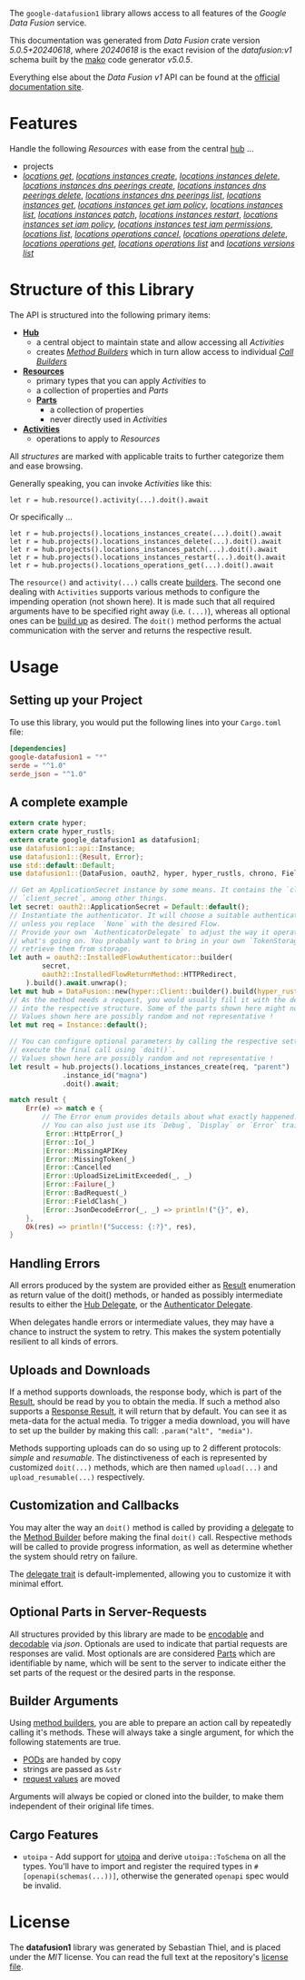 <!---
DO NOT EDIT !
This file was generated automatically from 'src/generator/templates/api/README.md.mako'
DO NOT EDIT !
-->
The `google-datafusion1` library allows access to all features of the *Google Data Fusion* service.

This documentation was generated from *Data Fusion* crate version *5.0.5+20240618*, where *20240618* is the exact revision of the *datafusion:v1* schema built by the [mako](http://www.makotemplates.org/) code generator *v5.0.5*.

Everything else about the *Data Fusion* *v1* API can be found at the
[official documentation site](https://cloud.google.com/data-fusion/docs).
# Features

Handle the following *Resources* with ease from the central [hub](https://docs.rs/google-datafusion1/5.0.5+20240618/google_datafusion1/DataFusion) ... 

* projects
 * [*locations get*](https://docs.rs/google-datafusion1/5.0.5+20240618/google_datafusion1/api::ProjectLocationGetCall), [*locations instances create*](https://docs.rs/google-datafusion1/5.0.5+20240618/google_datafusion1/api::ProjectLocationInstanceCreateCall), [*locations instances delete*](https://docs.rs/google-datafusion1/5.0.5+20240618/google_datafusion1/api::ProjectLocationInstanceDeleteCall), [*locations instances dns peerings create*](https://docs.rs/google-datafusion1/5.0.5+20240618/google_datafusion1/api::ProjectLocationInstanceDnsPeeringCreateCall), [*locations instances dns peerings delete*](https://docs.rs/google-datafusion1/5.0.5+20240618/google_datafusion1/api::ProjectLocationInstanceDnsPeeringDeleteCall), [*locations instances dns peerings list*](https://docs.rs/google-datafusion1/5.0.5+20240618/google_datafusion1/api::ProjectLocationInstanceDnsPeeringListCall), [*locations instances get*](https://docs.rs/google-datafusion1/5.0.5+20240618/google_datafusion1/api::ProjectLocationInstanceGetCall), [*locations instances get iam policy*](https://docs.rs/google-datafusion1/5.0.5+20240618/google_datafusion1/api::ProjectLocationInstanceGetIamPolicyCall), [*locations instances list*](https://docs.rs/google-datafusion1/5.0.5+20240618/google_datafusion1/api::ProjectLocationInstanceListCall), [*locations instances patch*](https://docs.rs/google-datafusion1/5.0.5+20240618/google_datafusion1/api::ProjectLocationInstancePatchCall), [*locations instances restart*](https://docs.rs/google-datafusion1/5.0.5+20240618/google_datafusion1/api::ProjectLocationInstanceRestartCall), [*locations instances set iam policy*](https://docs.rs/google-datafusion1/5.0.5+20240618/google_datafusion1/api::ProjectLocationInstanceSetIamPolicyCall), [*locations instances test iam permissions*](https://docs.rs/google-datafusion1/5.0.5+20240618/google_datafusion1/api::ProjectLocationInstanceTestIamPermissionCall), [*locations list*](https://docs.rs/google-datafusion1/5.0.5+20240618/google_datafusion1/api::ProjectLocationListCall), [*locations operations cancel*](https://docs.rs/google-datafusion1/5.0.5+20240618/google_datafusion1/api::ProjectLocationOperationCancelCall), [*locations operations delete*](https://docs.rs/google-datafusion1/5.0.5+20240618/google_datafusion1/api::ProjectLocationOperationDeleteCall), [*locations operations get*](https://docs.rs/google-datafusion1/5.0.5+20240618/google_datafusion1/api::ProjectLocationOperationGetCall), [*locations operations list*](https://docs.rs/google-datafusion1/5.0.5+20240618/google_datafusion1/api::ProjectLocationOperationListCall) and [*locations versions list*](https://docs.rs/google-datafusion1/5.0.5+20240618/google_datafusion1/api::ProjectLocationVersionListCall)




# Structure of this Library

The API is structured into the following primary items:

* **[Hub](https://docs.rs/google-datafusion1/5.0.5+20240618/google_datafusion1/DataFusion)**
    * a central object to maintain state and allow accessing all *Activities*
    * creates [*Method Builders*](https://docs.rs/google-datafusion1/5.0.5+20240618/google_datafusion1/client::MethodsBuilder) which in turn
      allow access to individual [*Call Builders*](https://docs.rs/google-datafusion1/5.0.5+20240618/google_datafusion1/client::CallBuilder)
* **[Resources](https://docs.rs/google-datafusion1/5.0.5+20240618/google_datafusion1/client::Resource)**
    * primary types that you can apply *Activities* to
    * a collection of properties and *Parts*
    * **[Parts](https://docs.rs/google-datafusion1/5.0.5+20240618/google_datafusion1/client::Part)**
        * a collection of properties
        * never directly used in *Activities*
* **[Activities](https://docs.rs/google-datafusion1/5.0.5+20240618/google_datafusion1/client::CallBuilder)**
    * operations to apply to *Resources*

All *structures* are marked with applicable traits to further categorize them and ease browsing.

Generally speaking, you can invoke *Activities* like this:

```Rust,ignore
let r = hub.resource().activity(...).doit().await
```

Or specifically ...

```ignore
let r = hub.projects().locations_instances_create(...).doit().await
let r = hub.projects().locations_instances_delete(...).doit().await
let r = hub.projects().locations_instances_patch(...).doit().await
let r = hub.projects().locations_instances_restart(...).doit().await
let r = hub.projects().locations_operations_get(...).doit().await
```

The `resource()` and `activity(...)` calls create [builders][builder-pattern]. The second one dealing with `Activities` 
supports various methods to configure the impending operation (not shown here). It is made such that all required arguments have to be 
specified right away (i.e. `(...)`), whereas all optional ones can be [build up][builder-pattern] as desired.
The `doit()` method performs the actual communication with the server and returns the respective result.

# Usage

## Setting up your Project

To use this library, you would put the following lines into your `Cargo.toml` file:

```toml
[dependencies]
google-datafusion1 = "*"
serde = "^1.0"
serde_json = "^1.0"
```

## A complete example

```Rust
extern crate hyper;
extern crate hyper_rustls;
extern crate google_datafusion1 as datafusion1;
use datafusion1::api::Instance;
use datafusion1::{Result, Error};
use std::default::Default;
use datafusion1::{DataFusion, oauth2, hyper, hyper_rustls, chrono, FieldMask};

// Get an ApplicationSecret instance by some means. It contains the `client_id` and 
// `client_secret`, among other things.
let secret: oauth2::ApplicationSecret = Default::default();
// Instantiate the authenticator. It will choose a suitable authentication flow for you, 
// unless you replace  `None` with the desired Flow.
// Provide your own `AuthenticatorDelegate` to adjust the way it operates and get feedback about 
// what's going on. You probably want to bring in your own `TokenStorage` to persist tokens and
// retrieve them from storage.
let auth = oauth2::InstalledFlowAuthenticator::builder(
        secret,
        oauth2::InstalledFlowReturnMethod::HTTPRedirect,
    ).build().await.unwrap();
let mut hub = DataFusion::new(hyper::Client::builder().build(hyper_rustls::HttpsConnectorBuilder::new().with_native_roots().unwrap().https_or_http().enable_http1().build()), auth);
// As the method needs a request, you would usually fill it with the desired information
// into the respective structure. Some of the parts shown here might not be applicable !
// Values shown here are possibly random and not representative !
let mut req = Instance::default();

// You can configure optional parameters by calling the respective setters at will, and
// execute the final call using `doit()`.
// Values shown here are possibly random and not representative !
let result = hub.projects().locations_instances_create(req, "parent")
             .instance_id("magna")
             .doit().await;

match result {
    Err(e) => match e {
        // The Error enum provides details about what exactly happened.
        // You can also just use its `Debug`, `Display` or `Error` traits
         Error::HttpError(_)
        |Error::Io(_)
        |Error::MissingAPIKey
        |Error::MissingToken(_)
        |Error::Cancelled
        |Error::UploadSizeLimitExceeded(_, _)
        |Error::Failure(_)
        |Error::BadRequest(_)
        |Error::FieldClash(_)
        |Error::JsonDecodeError(_, _) => println!("{}", e),
    },
    Ok(res) => println!("Success: {:?}", res),
}

```
## Handling Errors

All errors produced by the system are provided either as [Result](https://docs.rs/google-datafusion1/5.0.5+20240618/google_datafusion1/client::Result) enumeration as return value of
the doit() methods, or handed as possibly intermediate results to either the 
[Hub Delegate](https://docs.rs/google-datafusion1/5.0.5+20240618/google_datafusion1/client::Delegate), or the [Authenticator Delegate](https://docs.rs/yup-oauth2/*/yup_oauth2/trait.AuthenticatorDelegate.html).

When delegates handle errors or intermediate values, they may have a chance to instruct the system to retry. This 
makes the system potentially resilient to all kinds of errors.

## Uploads and Downloads
If a method supports downloads, the response body, which is part of the [Result](https://docs.rs/google-datafusion1/5.0.5+20240618/google_datafusion1/client::Result), should be
read by you to obtain the media.
If such a method also supports a [Response Result](https://docs.rs/google-datafusion1/5.0.5+20240618/google_datafusion1/client::ResponseResult), it will return that by default.
You can see it as meta-data for the actual media. To trigger a media download, you will have to set up the builder by making
this call: `.param("alt", "media")`.

Methods supporting uploads can do so using up to 2 different protocols: 
*simple* and *resumable*. The distinctiveness of each is represented by customized 
`doit(...)` methods, which are then named `upload(...)` and `upload_resumable(...)` respectively.

## Customization and Callbacks

You may alter the way an `doit()` method is called by providing a [delegate](https://docs.rs/google-datafusion1/5.0.5+20240618/google_datafusion1/client::Delegate) to the 
[Method Builder](https://docs.rs/google-datafusion1/5.0.5+20240618/google_datafusion1/client::CallBuilder) before making the final `doit()` call. 
Respective methods will be called to provide progress information, as well as determine whether the system should 
retry on failure.

The [delegate trait](https://docs.rs/google-datafusion1/5.0.5+20240618/google_datafusion1/client::Delegate) is default-implemented, allowing you to customize it with minimal effort.

## Optional Parts in Server-Requests

All structures provided by this library are made to be [encodable](https://docs.rs/google-datafusion1/5.0.5+20240618/google_datafusion1/client::RequestValue) and 
[decodable](https://docs.rs/google-datafusion1/5.0.5+20240618/google_datafusion1/client::ResponseResult) via *json*. Optionals are used to indicate that partial requests are responses 
are valid.
Most optionals are are considered [Parts](https://docs.rs/google-datafusion1/5.0.5+20240618/google_datafusion1/client::Part) which are identifiable by name, which will be sent to 
the server to indicate either the set parts of the request or the desired parts in the response.

## Builder Arguments

Using [method builders](https://docs.rs/google-datafusion1/5.0.5+20240618/google_datafusion1/client::CallBuilder), you are able to prepare an action call by repeatedly calling it's methods.
These will always take a single argument, for which the following statements are true.

* [PODs][wiki-pod] are handed by copy
* strings are passed as `&str`
* [request values](https://docs.rs/google-datafusion1/5.0.5+20240618/google_datafusion1/client::RequestValue) are moved

Arguments will always be copied or cloned into the builder, to make them independent of their original life times.

[wiki-pod]: http://en.wikipedia.org/wiki/Plain_old_data_structure
[builder-pattern]: http://en.wikipedia.org/wiki/Builder_pattern
[google-go-api]: https://github.com/google/google-api-go-client

## Cargo Features

* `utoipa` - Add support for [utoipa](https://crates.io/crates/utoipa) and derive `utoipa::ToSchema` on all
the types. You'll have to import and register the required types in `#[openapi(schemas(...))]`, otherwise the
generated `openapi` spec would be invalid.


# License
The **datafusion1** library was generated by Sebastian Thiel, and is placed 
under the *MIT* license.
You can read the full text at the repository's [license file][repo-license].

[repo-license]: https://github.com/Byron/google-apis-rsblob/main/LICENSE.md

